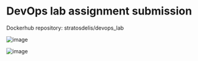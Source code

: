 # DevOps lab assignment submission

Dockerhub repository: stratosdelis/devops_lab

![image](https://github.com/user-attachments/assets/56d7e2f5-5a72-4fef-85ad-256ac4796db3)

![image](https://github.com/user-attachments/assets/fd19bad9-cca0-43a1-9b50-8bf8441dca5c)

